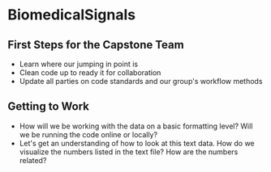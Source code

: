 # BiomedicalSignals
## First Steps for the Capstone Team
* Learn where our jumping in point is
* Clean code up to ready it for collaboration
* Update all parties on code standards and our group's workflow methods

## Getting to Work
* How will we be working with the data on a basic formatting level? Will we be running the code online or locally?
* Let's get an understanding of how to look at this text data. How do we visualize the numbers listed in the text file? How are the numbers related?

